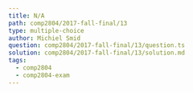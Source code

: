 ```yaml
---
title: N/A
path: comp2804/2017-fall-final/13
type: multiple-choice
author: Michiel Smid
question: comp2804/2017-fall-final/13/question.ts
solution: comp2804/2017-fall-final/13/solution.md
tags:
  - comp2804
  - comp2804-exam
---
```

